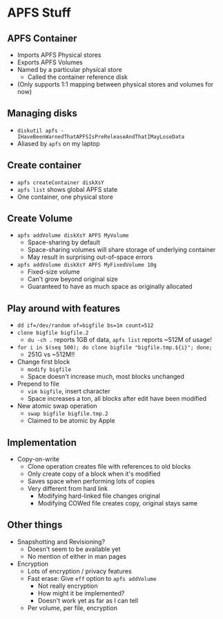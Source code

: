 # APFS Stuff

## APFS Container

- Imports APFS Physical stores
- Exports APFS Volumes
- Named by a particular physical store
  + Called the container reference disk
- (Only supports 1:1 mapping between physical stores and volumes for now)

## Managing disks

- `diskutil apfs -IHaveBeenWarnedThatAPFSIsPreReleaseAndThatIMayLoseData`
- Aliased by `apfs` on my laptop

## Create container

- `apfs createContainer diskXsY`
- `apfs list` shows global APFS state
- One container, one physical store

## Create Volume

- `apfs addVolume diskXsY APFS MyVolume`
  + Space-sharing by default
  + Space-sharing volumes will share storage of underlying container
  + May result in surprising out-of-space errors
- `apfs addVolume diskXsY APFS MyFixedVolume 10g`
  + Fixed-size volume
  + Can't grow beyond original size
  + Guaranteed to have as much space as originally allocated

## Play around with features

- `dd if=/dev/random of=bigfile bs=1m count=512`
- `clone bigfile bigfile.2`
  + `du -ch .` reports 1GB of data, `apfs list` reports ~512M of usage!
- `for i in $(seq 500); do clone bigfile "bigfile.tmp.${i}"; done;`
  + 251G vs ~512M!!
- Change first block
  + `modify bigfile`
  + Space doesn't increase much, most blocks unchanged
- Prepend to file
  + `vim bigfile`, insert character
  + Space increases a ton, all blocks after edit have been modified
- New atomic swap operation
  + `swap bigfile bigfile.tmp.2`
  + Claimed to be atomic by Apple

## Implementation

- Copy-on-write
  + Clone operation creates file with references to old blocks
  + Only create copy of a block when it's modified
  + Saves space when performing lots of copies
  + Very different from hard link
    * Modifying hard-linked file changes original
    * Modifying COWed file creates copy, original stays same

## Other things

- Snapshotting and Revisioning?
  + Doesn't seem to be available yet
  + No mention of either in man pages
- Encryption
  + Lots of encryption / privacy features
  + Fast erase: Give `eff` option to `apfs addVolume`
    * Not really encryption
    * How might it be implemented?
    * Doesn't work yet as far as I can tell
  + Per volume, per file, encryption

